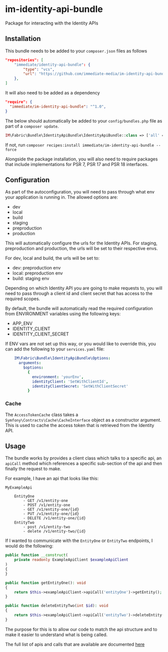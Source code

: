 # im-identity-api-bundle
Package for interacting with the Identity APIs

## Installation
This bundle needs to be added to your `composer.json` files as follows

```json
"repositories": [
    "immediate/identity-api-bundle": {
        "type": "vcs",
        "url": "https://github.com/immediate-media/im-identity-api-bundle.git"
    },
]
```

It will also need to be added as a dependency

```json
"require": {
  "immediate/im-identity-api-bundle": "^1.0",
}
```

The below should automatically be added to your `config/bundles.php` file as part of a `composer update`. 

```php
IM\Fabric\Bundle\IdentityApiBundle\IdentityApiBundle::class => ['all' => true]
```

If not, run `composer recipes:install immediate/im-identity-api-bundle --force`

Alongside the package installation, you will also need to require packages that include implementations for PSR 7, PSR 17 and PSR 18 interfaces.

## Configuration

As part of the autoconfiguration, you will need to pass through what env your application is running in. The allowed options are:
- dev
- local
- build
- staging
- preproduction
- production

This will automatically configure the urls for the Identity APIs. For staging, preproduction and production, the urls will be set to their respective envs. 

For dev, local and build, the urls will be set to:
- dev: preproduction env
- local: preproduction env
- build: staging env

Depending on which Identity API you are going to make requests to, you will need to pass through a client id and client secret that has access to the required scopes.

By default, the bundle will automatically read the required configuration from ENVIRONMENT variables using the following keys:

- APP_ENV
- IDENTITY_CLIENT
- IDENTITY_CLIENT_SECRET

If ENV vars are not set up this way, or you would like to override this, you can add the following to your `services.yaml` file:

```yaml
    IM\Fabric\Bundle\IdentityApiBundle\Options:
      arguments:
        $options:
          {
            environment: 'yourEnv',
            identityClient: 'SetWithClientId',
            identityClientSecret: 'SetWithClientSecret'
          }
```

### Cache

The `AccessTokenCache` class takes a `Symfony\Contracts\Cache\CacheInterface` object as a constructor argument. This is used to cache the access token that is retrieved from the Identity API.

## Usage

The bundle works by provides a client class which talks to a specific api, an `apiCall` method which references a specific sub-section of the api and then finally the request to make. 

For example, I have an api that looks like this: 

```
MyExampleApi

    EntityOne
        - GET /v1/entity-one
        - POST /v1/entity-one
        - GET /v1/entity-one/{id}
        - PUT /v1/entity-one/{id}
        - DELETE /v1/entity-one/{id}
    EntityTwo
        - post /v1/entity-two
        - delete /v1/entity-two/{id}
```

If I wanted to communicate with the `EntityOne` or `EntityTwo` endpoints, I would do the following:

```php
public function __construct(
    private readonly ExampleApiClient $exampleApiClient
)
{
}

public function getEntityOne(): void
{
    return $this->exampleApiClient->apiCall('entityOne')->getEntity();
}

public function deleteEntityTwo(int $id): void
{
    return $this->exampleApiClient->apiCall('entityTwo')->deleteEntity($id);
}
```

The purpose for this is to allow our code to match the api structure and to make it easier to understand what is being called.

The full list of apis and calls that are available are documented [here](documentation/SupportedApiCalls.md)
